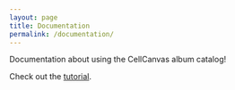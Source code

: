 ```yaml
---
layout: page
title: Documentation
permalink: /documentation/
---
```


Documentation about using the CellCanvas album catalog!


Check out the [tutorial](/tutorial).

